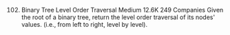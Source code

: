 ﻿102. Binary Tree Level Order Traversal
     Medium
     12.6K
     249
     Companies
     Given the root of a binary tree, return the level order traversal of its nodes' values. (i.e., from left to right, level by level).

 